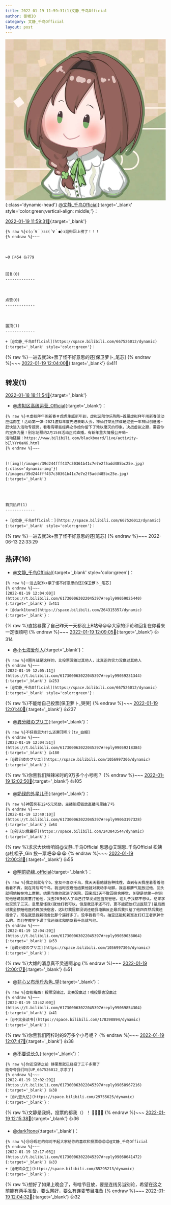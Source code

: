 ```yaml
---
title: 2022-01-19 11:59:31(1)文静_千鸟Official
author: 御坂IO
category: 文静_千鸟Official
layout: post
---
```


![img](/images/ac7482ed1b9a7f203dc68c0c4a77c488a27b108a.jpg){:class='dynamic-head'}
[@文静_千鸟Official](https://space.bilibili.com/667526012/dynamic){:target='_blank' style='color:green;vertical-align: middle;'}：

[2022-01-19 11:59:31🔗](https://t.bilibili.com/617300063022045397){:target='_blank'}

~~~
{% raw %}ε(○´∀｀)зε(´∀｀●)з逛街回上榜了！！！
{% endraw %}~~~



↪️0 💬454 👍779


回复(0)
-------------



点赞(0)
-------------



置顶(1)
-------------

+ [@文静_千鸟Official](https://space.bilibili.com/667526012/dynamic){:target='_blank' style='color:green'}：
~~~
{% raw %}一进去就3k+票了怪不好意思的还[保卫萝卜_笔芯]
{% endraw %}~~~
[2022-01-19 12:04:00🔗](https://t.bilibili.com/617300063022045397#reply99059025440){:target='_blank'} 👍411


转发(1)
-------------

[2022-01-18 18:11:54🔗](https://t.bilibili.com/617024940299448320){:target='_blank'}
+ [@虚拟区高级运营_Official](https://space.bilibili.com/441666939/dynamic){:target='_blank'}：
~~~
{% raw %}＃虚拟拜年闹新春＃虎虎生威新年到，虚拟区陪你乐陶陶~首届虚拟拜年闹新春活动应运而生！活动第一弹—2021虚拟年度先进表彰大会，神仙打架比拼谁是过去一年神回创造者~
赶快进入活动专题页，看看有哪些经典之作给你留下了难以磨灭的印象，决战虚拟之巅，需要你的宝贵力量！别忘记预约2月15日活动正式直播，有新年重大情报公开呦~
活动链接：‍https://www.bilibili.com/blackboard/live/activity-bIlYYrOaN6.html 
{% endraw %}~~~


[![img](/images/39d244fff437c30361b41c7e7e2f5add485bc25e.jpg){:class='dynamic-img'}](/images/39d244fff437c30361b41c7e7e2f5add485bc25e.jpg){:target='_blank'}




首页热评(1)
-------------

+ [@文静_千鸟Official：](https://space.bilibili.com/667526012/dynamic){:target='_blank' style='color:green'}：
~~~
{% raw %}一进去就3k+票了怪不好意思的还[笔芯]
{% endraw %}~~~
2022-06-13 22:33:29


热评(16)
-------------

+ [@文静_千鸟Official](https://space.bilibili.com/667526012/dynamic){:target='_blank' style='color:green'}：
~~~
{% raw %}一进去就3k+票了怪不好意思的还[保卫萝卜_笔芯]
{% endraw %}~~~
[2022-01-19 12:04:00🔗](https://t.bilibili.com/617300063022045397#reply99059025440){:target='_blank'} 👍411
+ [@dark1tone](https://space.bilibili.com/264315357/dynamic){:target='_blank'}：
~~~
{% raw %}直接暴露了自己昨天一天都没上B站号😀😀大家的评论和回复在你看来一定很烦吧
{% endraw %}~~~
[2022-01-19 12:09:05🔗](https://t.bilibili.com/617300063022045397#reply99059564272){:target='_blank'} 👍314
+ [@小七海爱创人](https://space.bilibili.com/12072645/dynamic){:target='_blank'}：
~~~
{% raw %}V圈肖战是这样的，比投票没输过其他人，比真正的实力没赢过其他人
{% endraw %}~~~
[2022-01-19 12:05:11🔗](https://t.bilibili.com/617300063022045397#reply99059231344){:target='_blank'} 👍253
+ [@文静_千鸟Official](https://space.bilibili.com/667526012/dynamic){:target='_blank' style='color:green'}：
~~~
{% raw %}不能给自己投票[保卫萝卜_哭哭]
{% endraw %}~~~
[2022-01-19 12:01:40🔗](https://t.bilibili.com/617300063022045397#reply99058772928){:target='_blank'} 👍237
+ [@異分岐のプリエ](https://space.bilibili.com/1056997306/dynamic){:target='_blank'}：
~~~
{% raw %}不好意思为什么还置顶呢？[tv_白眼]
{% endraw %}~~~
[2022-01-19 12:04:51🔗](https://t.bilibili.com/617300063022045397#reply99059218384){:target='_blank'} 👍180
+ [@異分岐のプリエ](https://space.bilibili.com/1056997306/dynamic){:target='_blank'}：
~~~
{% raw %}你黑我们辣辣米时的9万多个小号呢？
{% endraw %}~~~
[2022-01-19 12:02:50🔗](https://t.bilibili.com/617300063022045397#reply99058828832){:target='_blank'} 👍105
+ [@奶绿的外星儿子](https://space.bilibili.com/1800330528/dynamic){:target='_blank'}：
~~~
{% raw %}神回奖有1245元奖励，主播能把钱放直播间里抽了吗
{% endraw %}~~~
[2022-01-19 12:40:10🔗](https://t.bilibili.com/617300063022045397#reply99063197328){:target='_blank'} 👍64
+ [@别认识我最好](https://space.bilibili.com/243843544/dynamic){:target='_blank'}：
~~~
{% raw %}求求大伙给咱妈@文静_千鸟Official 思思@艾瑞思_千鸟Official 松姨@杜松子_Gin 投一票吧😭😭😭
{% endraw %}~~~
[2022-01-19 12:00:31🔗](https://t.bilibili.com/617300063022045397#reply99058574208){:target='_blank'} 👍55
+ [@明前奶綠_official](https://space.bilibili.com/1425553730/dynamic){:target='_blank'}：
~~~
{% raw %}我之前就有个b，室友不喜欢千鸟，我天天看他就各种找茬，直到有天我坐着看着他看着不爽，就在背后骂千鸟，我当时没理他结果他就对我动手动脚，我这暴脾气能放过他，回头就把他按在地上摩擦。结果当晚他就进了医院，回来后3天不敢回宿舍睡觉，关键是他第一时间找他爸说我故意打他他，我去20多的人了自己打架没点担当找爸爸。这儿子我都不想认。结果学校交流了三天，意思是怪我(就他打我可以，但是我还手还不行，更不能把他打进医院了)最后商讨我全额赔他医药费加换宿舍，这b打我屁都没说还砸我电脑反正最后我只给了他四百然后我还宿舍了。现在就是我新宿舍比那个逼好多了。没事我看千鸟。抽空还能和新室友打打王者原神什么的。而且在教室下课了我还继续和朋友看千鸟就气他。
{% endraw %}~~~
[2022-01-19 12:04:20🔗](https://t.bilibili.com/617300063022045397#reply99059038064){:target='_blank'} 👍53
+ [@異分岐のプリエ](https://space.bilibili.com/1056997306/dynamic){:target='_blank'}：
~~~
{% raw %}大雄的消息真不灵通啊.jpg
{% endraw %}~~~
[2022-01-19 12:00:17🔗](https://t.bilibili.com/617300063022045397#reply99058474416){:target='_blank'} 👍51
+ [@非心乂布示斤糸色_望](https://space.bilibili.com/37552996/dynamic){:target='_blank'}：
~~~
{% raw %}虚拟梅西！投票没输过，比赛没赢过！哦投票也没赢过
{% endraw %}~~~
[2022-01-19 13:42:00🔗](https://t.bilibili.com/617300063022045397#reply99069854304){:target='_blank'} 👍41
+ [@不太会读书](https://space.bilibili.com/178398894/dynamic){:target='_blank'}：
~~~
{% raw %}你黑我们阿梓时的9万多个小号呢？
{% endraw %}~~~
[2022-01-19 12:07:47🔗](https://t.bilibili.com/617300063022045397#reply99059492544){:target='_blank'} 👍38
+ [@不要说长久](https://space.bilibili.com/247282692/dynamic){:target='_blank'}：
~~~
{% raw %}你还没转之前 静栗惹就已经投了三千多票了
能夸夸我们吗[UP_667526012_求求了]
{% endraw %}~~~
[2022-01-19 12:02:29🔗](https://t.bilibili.com/617300063022045397#reply99058967216){:target='_blank'} 👍38
+ [@九壹九亿](https://space.bilibili.com/29755625/dynamic){:target='_blank'}：
~~~
{% raw %}文静是我妈，投票的都我（）！
🥺🥺🥺🥺
{% endraw %}~~~
[2022-01-19 12:15:38🔗](https://t.bilibili.com/617300063022045397#reply99060354752){:target='_blank'} 👍36
+ [@dark1tone](https://space.bilibili.com/264315357/dynamic){:target='_blank'}：
~~~
{% raw %}😢😢现在的你对不起大家给你的喜欢和投票😡😡😡@文静_千鸟Official
{% endraw %}~~~
[2022-01-19 12:17:05🔗](https://t.bilibili.com/617300063022045397#reply99060641472){:target='_blank'} 👍33
+ [@无欲众生](https://space.bilibili.com/85295213/dynamic){:target='_blank'}：
~~~
{% raw %}想好了如果上晚会了，有啥节目放，要是连线另当别论，希望在这之前能有两手准备，要么网好，要么有连麦节目准备
{% endraw %}~~~
[2022-01-19 12:04:32🔗](https://t.bilibili.com/617300063022045397#reply99059060240){:target='_blank'} 👍32


